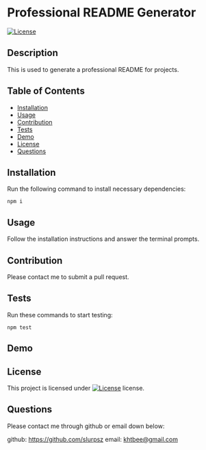 # Professional README Generator
  [![License](https://img.shields.io/badge/License-Apache_2.0-blue.svg)](https://opensource.org/licenses/Apache-2.0)

  ## Description

  This is used to generate a professional README for projects.

  ## Table of Contents
  * [Installation](#installation)
  * [Usage](#usage)
  * [Contribution](#contributing)
  * [Tests](#tests)
  * [Demo](#demo)
  * [License](#license)
  * [Questions](#questions)
  
  ## Installation

  Run the following command to install necessary dependencies:

  ```
  npm i
  ```
  ## Usage

  Follow the installation instructions and answer the terminal prompts.

  ## Contribution

  Please contact me to submit a pull request.

  ## Tests
  Run these commands to start testing:
  
  ```
  npm test
  ```
  ## Demo

  ## License

  This project is licensed under [![License](https://img.shields.io/badge/License-Apache_2.0-blue.svg)](https://opensource.org/licenses/Apache-2.0) license.


  ## Questions
  Please contact me through github or email down below:

  github: https://github.com/slurpsz
  email: khtbee@gmail.com
  

